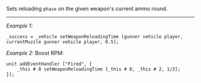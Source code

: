 Sets reloading `phase` on the given weapon's current ammo round.


---
*Example 1:*
```sqf
_success = _vehicle setWeaponReloadingTime [gunner vehicle player, currentMuzzle gunner vehicle player, 0.5];
```

*Example 2:*
Boost RPM:

```sqf
unit addEventHandler ["Fired", {
	_this # 0 setWeaponReloadingTime [_this # 0, _this # 2, 1/3];
}];
```
